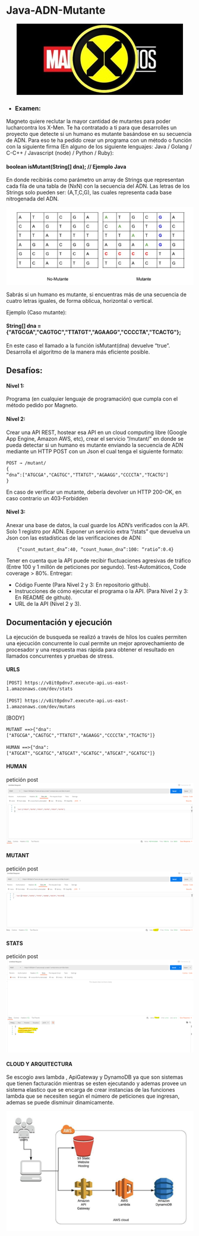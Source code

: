 
# Java-ADN-Mutante

<div style="text-align:center"><img src="img/marvelX.jpeg" /></div>

- ### Examen:
Magneto quiere reclutar la mayor cantidad de mutantes para poder lucharcontra los X-Men.
Te ha contratado a ti para que desarrolles un proyecto que detecte si un humano es mutante basándose en su secuencia de ADN.
Para eso te ha pedido crear un programa con un método o función con la siguiente firma (En alguno de los siguiente lenguajes: Java / Golang / C-C++ / Javascript (node) / Python / Ruby):

#### boolean isMutant(String[] dna); // Ejemplo Java

En donde recibirás como parámetro un array de Strings que representan cada fila de una tabla de (NxN) con la secuencia del ADN. Las letras de los Strings solo pueden ser: (A,T,C,G), las cuales representa cada base nitrogenada del ADN.

<div style="text-align:center"><img src="img/tablas.jpg" /></div>


Sabrás si un humano es mutante, si encuentras más de una secuencia de cuatro letras iguales​, de forma oblicua, horizontal o vertical.

Ejemplo (Caso mutante):

#### String[] dna = {"ATGCGA","CAGTGC","TTATGT","AGAAGG","CCCCTA","TCACTG"};

En este caso el llamado a la función isMutant(dna) devuelve “true”.
Desarrolla el algoritmo de la manera más eficiente posible.

## Desafíos:

#### Nivel 1:
Programa (en cualquier lenguaje de programación) que cumpla con el método pedido por Magneto.
#### Nivel 2:
Crear una API REST, hostear esa API en un cloud computing libre (Google App Engine, Amazon AWS, etc), crear el servicio “/mutant/” en donde se pueda detectar si un humano es mutante enviando la secuencia de ADN mediante un HTTP POST con un Json el cual tenga el siguiente formato:
```
POST → /mutant/
{
“dna”:["ATGCGA","CAGTGC","TTATGT","AGAAGG","CCCCTA","TCACTG"]
}
```


En caso de verificar un mutante, debería devolver un HTTP 200-OK, en caso contrario un 403-Forbidden
#### Nivel 3:
Anexar una base de datos, la cual guarde los ADN’s verificados con la API. Solo 1 registro por ADN. Exponer un servicio extra “/stats” que devuelva un Json con las estadísticas de las verificaciones de ADN: 
```
    {“count_mutant_dna”:40, “count_human_dna”:100: “ratio”:0.4} 
```    
Tener en cuenta que la API puede recibir fluctuaciones agresivas de tráfico (Entre 100 y 1 millón de peticiones por segundo).
Test-Automáticos, Code coverage > 80%.
Entregar:
*   Código Fuente (Para Nivel 2 y 3: En repositorio github).
*   Instrucciones de cómo ejecutar el programa o la API. (Para Nivel 2 y 3: En README de
github).
*   URL de la API (Nivel 2 y 3).

## Documentación y ejecución

La ejecución de busqueda se realizó a través de hilos los cuales permiten una ejecución concurrente lo cual permite un mejor aprovechamiento de procesador y una respuesta mas rápida para obtener el resultado en llamados concurrentes y pruebas de stress.

#### URLS

```
[POST] https://v8it0pdnv7.execute-api.us-east-1.amazonaws.com/dev/stats

[POST] https://v8it0pdnv7.execute-api.us-east-1.amazonaws.com/dev/mutans
```
[BODY] 

```
MUTANT ==>{"dna":["ATGCGA","CAGTGC","TTATGT","AGAAGG","CCCCTA","TCACTG"]}

HUMAN ==>{"dna":["ATGCAT","GCATGC","ATGCAT","GCATGC","ATGCAT","GCATGC"]}
```



#### HUMAN
petición post
![Human](img/human.png)


#### MUTANT
petición post
![Mutant](img/mutant.png)


#### STATS
petición post
![Stats](img/stats.png)

#### CLOUD Y ARQUITECTURA

Se escogio aws lambda , ApiGateway y DynamoDB ya que son sistemas que tienen facturación mientras se esten ejecutando y ademas provee un sistema elastico que se encarga de crear instancias de las funciones lambda que se necesiten según el número de peticiones que ingresan, ademas se puede disminuir dinamicamente.
<br/>
 <div style="text-align:center"><img src="img/amazonapi.jpeg" /></div>
